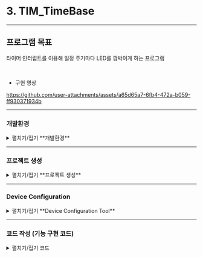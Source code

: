 
# 3. TIM_TimeBase
---
## 프로그램 목표

타이머 인터럽트를 이용해 일정 주기마다 LED를 깜박이게 하는 프로그램

<br>

* 구현 영상

https://github.com/user-attachments/assets/a65d65a7-6fb4-472a-b059-ff930371934b



---

### 개발환경
<details>
<summary>펼치기/접기 **개발환경** </summary>

**OS** MS-Windows 10(64bit)

**Target** STM32 NUCLEO F103RB

**IDE** STM32 Cube IDE

**참고문헌** STM32CubeIDE를 이용한 STM32 따라하기(주)북랩 김남수 ∙ 이진형 지음 

</details>

---

### 프로젝트 생성
<details>
<summary>펼치기/접기 **프로젝트 생성** </summary>

**STM32CubeIDE** 실행 후, 아래와 같이 File - New - STM32 Project 선택 
<img width="875" height="573" alt="image" src="https://github.com/user-attachments/assets/6c8c3c53-fd43-4eff-85dc-6697a09c49b9" />
<br>

#### Target 선택

Tafget Selection 윈도우가 나타나면 **Board Selector** 탭을 클릭한다.  
<img width="1200" height="800" alt="image" src="https://github.com/user-attachments/assets/3960ff0f-8fa7-4002-9534-9af9f9ca96e7" />

<br>
Board selector 탭에서 **NUCLEO-F103RB** 검색  Board List에 **NUCLEO-F103RB**가 표시된다. 이를 선택 후, 하단의 Next > 버튼을 클릭한다.
<img width="1200" height="800" alt="image" src="https://github.com/user-attachments/assets/c5673109-e80d-4bfc-9aea-cb6043f8257c" />
<br>
<br>
STM32 Project 창이 나타나면 Project Name: 에 적당한 프로젝트 이름을 입력 후(예: LED_Blink) Finish 버튼을 클릭한다. 
<img width="500" height="600" alt="image" src="https://github.com/user-attachments/assets/50745ee0-67aa-478a-8ad8-f06da87e5c75" />
<br>
<br>

Board Project Options 대화창에서 Yes 버튼을 클릭한다.  
<img width="500" height="140" alt="image" src="https://github.com/user-attachments/assets/d5b04334-ce35-46e0-aed3-1854412ed372" />
<br>
<br>
Open Associated Perspective 대화창에서 Yes 버튼을 클릭하면 Device Configration Tool 창이 열린다.
<img width="500" height="140" alt="open_associated_perspective" src="https://github.com/user-attachments/assets/6a6a4353-f68e-4867-8a03-9bcd8062d709" />


</details>

---


### Device Configuration
<details>
<summary>펼치기/접기  **Device Configuration Tool**
</summary>

1. **RCC 설정**

RCC 설정을 위해 다음 그림과 같이 Device Configuration 창에서 Pinout & Configuration 탭의 System Core 항목 중 RCC를 선택 후 우측의 RCC Mode and Configuration 의 Mode의 High Speed Clock(HSE), Low Speed Clock(LSE) 모두 Disable로 변경한다.  
<img width="1688" height="741" alt="image" src="https://github.com/user-attachments/assets/a1c05663-3c5f-492b-9852-5b6cd6911ad8" />  
<br>
<br>

2.**TIM3 설정**  
Prescaler와 Counter Period 설정에 따라 타이머 인터럽트 주기가 결정된다.  
64 MHz 클럭을 Prescaler(64-1)로 분주하면 1 MHz가 되고, Counter Period(1000-1) 설정 시 1 ms마다 인터럽트가 발생한다.  
<img width="1435" height="739" alt="image" src="https://github.com/user-attachments/assets/f5664ae2-7c45-4481-9309-8649c5ea9115" />
<br>

TIM3 Configuration의 NVIC Setting 탭에서 TIM3 global interrupt Enabled에 체크.  
<img width="877" height="595" alt="image" src="https://github.com/user-attachments/assets/47ce6863-f125-41dd-adbd-9de8042d27fb" />


<br>
System Core 항목에서 NVIC을 선택하고, Configuration 의 NVIC탭에 NVIC Interrupt Table에 TIM3global interript가 등록되었는 지 확인한다.  
<img width="850" height="725" alt="image" src="https://github.com/user-attachments/assets/4e75b10a-ad34-47b8-b4cf-5e2ffbcc33ce" />
<br>
<img width="867" height="522" alt="image" src="https://github.com/user-attachments/assets/e3ced715-4881-4e26-ba9f-3a01228654a9" />

<br>
<br>
지금까지의 설정을 반영한 코드 생성하기 위해 ctrl + k 하여 Generate Code 실행

</details>

---

### 코드 작성 (기능 구현 코드)
<details>
<summary>펼치기/접기 코드</summary>

생성된 코드에서 다음 부분을 수정한다.

```c
/* USER CODE BEGIN 0 */
void HAL_GPIO_EXTI_Callback (uint16_t GPIO_Pin)
{
	switch (GPIO_Pin)
	{
	case B1_Pin:
		HAL_GPIO_TogglePin(LD2_GPIO_Port, LD2_Pin);
		break;

	default:
		;
	}
}
/* USER CODE END 0 */
```

</details>
